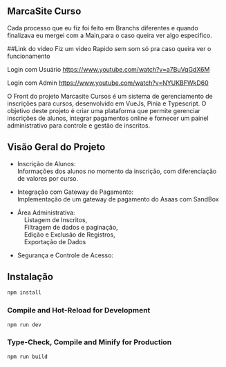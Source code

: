 ## MarcaSite Curso
Cada processo que eu fiz foi feito em Branchs diferentes e quando finalizava eu mergei com a Main,para o caso queira ver algo especifico.</br>

##Link do video
Fiz um video Rapido sem som só pra caso queira ver o funcionamento

Login com Usuário
https://www.youtube.com/watch?v=a7BuVqGdX6M

Login com Admin
https://www.youtube.com/watch?v=NYUKBFWkD60

O Front do projeto Marcasite Cursos é um sistema de gerenciamento de inscrições para cursos, desenvolvido em VueJs, Pinia e Typescript. O objetivo deste projeto é criar uma plataforma que permite gerenciar inscrições de alunos, integrar pagamentos online e fornecer um painel administrativo para controle e gestão de inscritos.

## Visão Geral do Projeto

- Inscrição de Alunos: </br>
Informações dos alunos no momento da inscrição, com diferenciação de valores por curso.
- Integração com Gateway de Pagamento: </br>
 Implementação de um gateway de pagamento do Asaas com SandBox
- Área Administrativa: </br>
&nbsp; &nbsp; Listagem de Inscritos, </br>
&nbsp; &nbsp; Filtragem de dados e paginação, </br>
&nbsp; &nbsp; Edição e Exclusão de Registros, </br>
&nbsp; &nbsp; Exportação de Dados</br>

- Segurança e Controle de Acesso:</br>
## Instalação

```sh
npm install
```

### Compile and Hot-Reload for Development

```sh
npm run dev
```

### Type-Check, Compile and Minify for Production

```sh
npm run build
```
